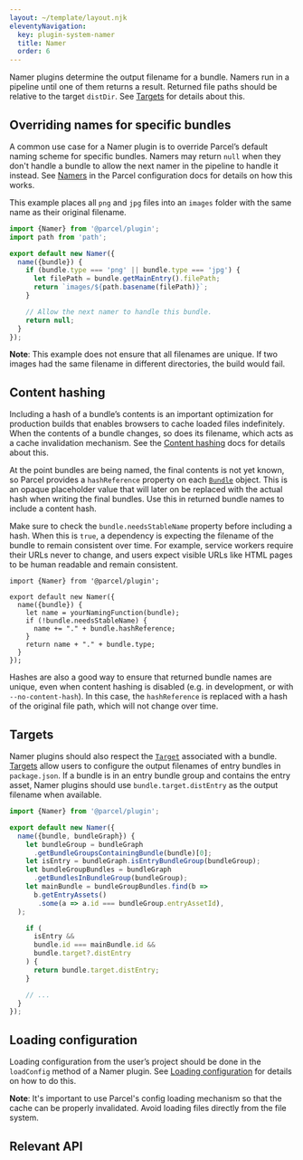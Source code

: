 ```yaml
---
layout: ~/template/layout.njk
eleventyNavigation:
  key: plugin-system-namer
  title: Namer
  order: 6
---
```


Namer plugins determine the output filename for a bundle. Namers run in a pipeline until one of them returns a result. Returned file paths should be relative to the target `distDir`. See [Targets](/features/targets/) for details about this.

## Overriding names for specific bundles

A common use case for a Namer plugin is to override Parcel’s default naming scheme for specific bundles. Namers may return `null` when they don't handle a bundle to allow the next namer in the pipeline to handle it instead. See [Namers](/features/plugins/#namers) in the Parcel configuration docs for details on how this works.

This example places all `png` and `jpg` files into an `images` folder with the same name as their original filename.

```javascript
import {Namer} from '@parcel/plugin';
import path from 'path';

export default new Namer({
  name({bundle}) {
    if (bundle.type === 'png' || bundle.type === 'jpg') {
      let filePath = bundle.getMainEntry().filePath;
      return `images/${path.basename(filePath)}`;
    }

    // Allow the next namer to handle this bundle.
    return null;
  }
});
```

<error>

**Note**: This example does not ensure that all filenames are unique. If two images had the same filename in different directories, the build would fail.

</error>

## Content hashing

Including a hash of a bundle’s contents is an important optimization for production builds that enables browsers to cache loaded files indefinitely. When the contents of a bundle changes, so does its filename, which acts as a cache invalidation mechanism. See the [Content hashing](/features/production/#content-hashing) docs for details about this.

At the point bundles are being named, the final contents is not yet known, so Parcel provides a `hashReference` property on each [`Bundle`](/plugin-system/bundler/#Bundle) object. This is an opaque placeholder value that will later on be replaced with the actual hash when writing the final bundles. Use this in returned bundle names to include a content hash.

Make sure to check the `bundle.needsStableName` property before including a hash. When this is `true`, a dependency is expecting the filename of the bundle to remain consistent over time. For example, service workers require their URLs never to change, and users expect visible URLs like HTML pages to be human readable and remain consistent.

```javascript/5-7
import {Namer} from '@parcel/plugin';

export default new Namer({
  name({bundle}) {
    let name = yourNamingFunction(bundle);
    if (!bundle.needsStableName) {
      name += "." + bundle.hashReference;
    }
    return name + "." + bundle.type;
  }
});
```

<note>

Hashes are also a good way to ensure that returned bundle names are unique, even when content hashing is disabled (e.g. in development, or with `--no-content-hash`). In this case, the `hashReference` is replaced with a hash of the original file path, which will not change over time.

</note>

## Targets

Namer plugins should also respect the [`Target`](/plugin-system/api/#Target) associated with a bundle. [Targets](/features/targets/) allow users to configure the output filenames of entry bundles in `package.json`. If a bundle is in an entry bundle group and contains the entry asset, Namer plugins should use `bundle.target.distEntry` as the output filename when available.

```javascript
import {Namer} from '@parcel/plugin';

export default new Namer({
  name({bundle, bundleGraph}) {
    let bundleGroup = bundleGraph
      .getBundleGroupsContainingBundle(bundle)[0];
    let isEntry = bundleGraph.isEntryBundleGroup(bundleGroup);
    let bundleGroupBundles = bundleGraph
      .getBundlesInBundleGroup(bundleGroup);
    let mainBundle = bundleGroupBundles.find(b =>
      b.getEntryAssets()
       .some(a => a.id === bundleGroup.entryAssetId),
  );

    if (
      isEntry && 
      bundle.id === mainBundle.id && 
      bundle.target?.distEntry
    ) {
      return bundle.target.distEntry;
    }

    // ...
  }
});
```

## Loading configuration

Loading configuration from the user’s project should be done in the `loadConfig` method of a Namer plugin. See [Loading configuration](/plugin-system/authoring-plugins/#loading-configuration) for details on how to do this.

<warning>

**Note**: It's important to use Parcel's config loading mechanism so that the cache can be properly invalidated. Avoid loading files directly from the file system.

</warning>

## Relevant API

<include src="namer.html"></include>
